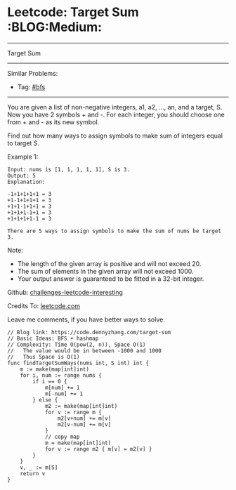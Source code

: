 # Leetcode: Target Sum     :BLOG:Medium:


---

Target Sum  

---

Similar Problems:  

-   Tag: [#bfs](https://code.dennyzhang.com/tag/bfs)

---

You are given a list of non-negative integers, a1, a2, ..., an, and a target, S. Now you have 2 symbols + and -. For each integer, you should choose one from + and - as its new symbol.  

Find out how many ways to assign symbols to make sum of integers equal to target S.  

Example 1:  

    Input: nums is [1, 1, 1, 1, 1], S is 3. 
    Output: 5
    Explanation: 
    
    -1+1+1+1+1 = 3
    +1-1+1+1+1 = 3
    +1+1-1+1+1 = 3
    +1+1+1-1+1 = 3
    +1+1+1+1-1 = 3
    
    There are 5 ways to assign symbols to make the sum of nums be target 3.

Note:  

-   The length of the given array is positive and will not exceed 20.
-   The sum of elements in the given array will not exceed 1000.
-   Your output answer is guaranteed to be fitted in a 32-bit integer.

Github: [challenges-leetcode-interesting](https://github.com/DennyZhang/challenges-leetcode-interesting/tree/master/target-sum)  

Credits To: [leetcode.com](https://leetcode.com/problems/target-sum/description/)  

Leave me comments, if you have better ways to solve.  

    // Blog link: https://code.dennyzhang.com/target-sum
    // Basic Ideas: BFS + hashmap
    // Complexity: Time O(pow(2, n)), Space O(1)
    //   The value would be in between -1000 and 1000
    //   Thus Space is O(1)
    func findTargetSumWays(nums int, S int) int {
        m := make(map[int]int)
        for i, num := range nums {
            if i == 0 {
                m[num] += 1
                m[-num] += 1
            } else {
                m2 := make(map[int]int)
                for v := range m {
                    m2[v+num] += m[v]
                    m2[v-num] += m[v]
                }
                // copy map
                m = make(map[int]int)
                for v := range m2 { m[v] = m2[v] }
            }
        }
        v, _ := m[S]
        return v
    }